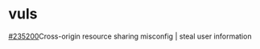 # vuls

[\#235200](https://hackerone.com/reports/235200)Cross-origin resource sharing misconfig \| steal user information

